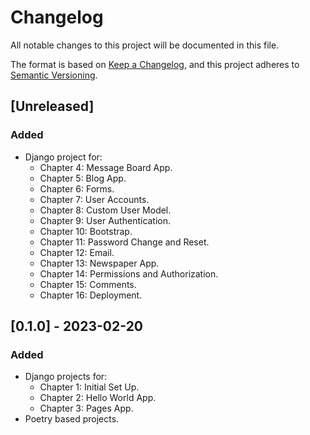 # Changelog

All notable changes to this project will be documented in this file.

The format is based on [Keep a Changelog](https://keepachangelog.com/en/1.0.0/),
and this project adheres to [Semantic Versioning](https://semver.org/spec/v2.0.0.html).

## [Unreleased]

### Added 

- Django project for:
  - Chapter 4: Message Board App.
  - Chapter 5: Blog App.
  - Chapter 6: Forms.
  - Chapter 7: User Accounts.
  - Chapter 8: Custom User Model.
  - Chapter 9: User Authentication.
  - Chapter 10: Bootstrap.
  - Chapter 11: Password Change and Reset.
  - Chapter 12: Email.
  - Chapter 13: Newspaper App.
  - Chapter 14: Permissions and Authorization.
  - Chapter 15: Comments.
  - Chapter 16: Deployment.

## [0.1.0] - 2023-02-20

### Added

- Django projects for:
  - Chapter 1: Initial Set Up.
  - Chapter 2: Hello World App.
  - Chapter 3: Pages App.
- Poetry based projects.